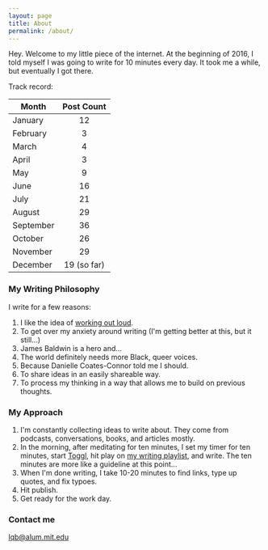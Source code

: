 ```yaml
---
layout: page
title: About
permalink: /about/
---
```


Hey. Welcome to my little piece of the internet. At the beginning of 2016, I told myself I was going to write for 10 minutes every day. It took me a while, but eventually I got there. 

Track record: 

Month | Post Count
--- | :---:
January | 12
February | 3
March | 4
April | 3
May | 9
June | 16
July | 21
August | 29
September | 36
October | 26
November | 29
December | 19 (so far)

### My Writing Philosophy

I write for a few reasons: 

1. I like the idea of [working out loud](http://jarche.com/2014/11/inspiration-for-working-out-loud/). 
1. To get over my anxiety around writing (I'm getting better at this, but it still...)
1. James Baldwin is a hero and...
1. The world definitely needs more Black, queer voices. 
1. Because Danielle Coates-Connor told me I should.
1. To share ideas in an easily shareable way. 
1. To process my thinking in a way that allows me to build on previous thoughts. 

### My Approach

1. I'm constantly collecting ideas to write about. They come from podcasts, conversations, books, and articles mostly. 
1. In the morning, after meditating for ten minutes, I set my timer for ten minutes, start [Toggl](http://toggl.com), hit play on [my writing playlist](https://open.spotify.com/user/1213286621/playlist/0bHjluzadbXKWbzr3a45IO), and write. The ten minutes are more like a guideline at this point... 
1. When I'm done writing, I take 10-20 minutes to find links, type up quotes, and fix typoes.
1. Hit publish.
1. Get ready for the work day. 

### Contact me

[lqb@alum.mit.edu](mailto:lqb@alum.mit.edu)
